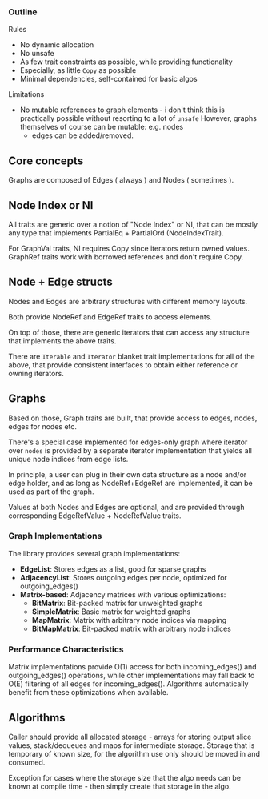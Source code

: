 
### Outline

Rules

- No dynamic allocation
- No unsafe
- As few trait constraints as possible, while providing functionality
- Especially, as little `Copy` as possible
- Minimal dependencies, self-contained for basic algos

Limitations
- No mutable references to graph elements - i don't think this is
  practically possible without resorting to a lot of `unsafe`
  However, graphs themselves of course can be mutable: e.g. nodes
  + edges can be added/removed.

## Core concepts

Graphs are composed of Edges ( always ) and Nodes ( sometimes ).

## Node Index or NI

All traits are generic over a notion of "Node Index" or NI, that can be
mostly any type that implements PartialEq + PartialOrd (NodeIndexTrait).

For GraphVal traits, NI requires Copy since iterators return owned values.
GraphRef traits work with borrowed references and don't require Copy.

## Node + Edge structs
Nodes and Edges are arbitrary structures with different memory layouts.

Both provide NodeRef and EdgeRef traits to access elements.

On top of those, there are generic iterators that can access any structure
that implements the above traits.

There are `Iterable` and `Iterator` blanket trait implementations for all
of the above, that provide consistent interfaces to obtain either reference
or owning iterators.

## Graphs
Based on those, Graph traits are built, that provide access to edges, nodes,
edges for nodes etc.

There's a special case implemented for edges-only graph where iterator over
`nodes` is provided by a separate iterator implementation that yields all
unique node indices from edge lists.

In principle, a user can plug in their own data structure as a node and/or
edge holder, and as long as NodeRef+EdgeRef are implemented, it can be used
as part of the graph.

Values at both Nodes and Edges are optional, and are provided through
corresponding EdgeRefValue + NodeRefValue traits.

### Graph Implementations

The library provides several graph implementations:

- **EdgeList**: Stores edges as a list, good for sparse graphs
- **AdjacencyList**: Stores outgoing edges per node, optimized for outgoing_edges()
- **Matrix-based**: Adjacency matrices with various optimizations:
  - **BitMatrix**: Bit-packed matrix for unweighted graphs
  - **SimpleMatrix**: Basic matrix for weighted graphs
  - **MapMatrix**: Matrix with arbitrary node indices via mapping
  - **BitMapMatrix**: Bit-packed matrix with arbitrary node indices

### Performance Characteristics

Matrix implementations provide O(1) access for both incoming_edges() and
outgoing_edges() operations, while other implementations may fall back to
O(E) filtering of all edges for incoming_edges(). Algorithms automatically
benefit from these optimizations when available.

## Algorithms

Caller should provide all allocated storage - arrays for storing output
slice values, stack/dequeues and maps for intermediate storage. Storage
that is temporary of known size, for the algorithm use only should be
moved in and consumed.

Exception for cases where the storage size that the algo needs can be
known at compile time - then simply create that storage in the algo.
